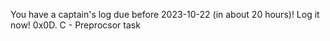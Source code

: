 

You have a captain's log due before 2023-10-22 (in about 20 hours)! Log it now!
0x0D. C - Preprocsor task
